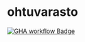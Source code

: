 # ohtuvarasto

[![GHA workflow Badge](https://github.com/Iroguin/ohtuvarasto/workflows/CI/badge.svg)](https://github.com/Iroguin/ohtuvarasto/actions)

